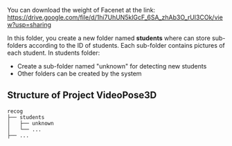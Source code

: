 You can download the weight of Facenet at the link: https://drive.google.com/file/d/1hi7UhUN5klGcF_6SA_zhAb3O_rUI3COk/view?usp=sharing

In this folder, you create a new folder named **students** where can store sub-folders according to the ID of students. Each sub-folder contains pictures of each student. 
In students folder:
+ Create a sub-folder named "unknown" for detecting new students
+ Other folders can be created by the system
## Structure of Project VideoPose3D

```
recog
├── students
│   ├── unknown
│   └── ...
├── ...
